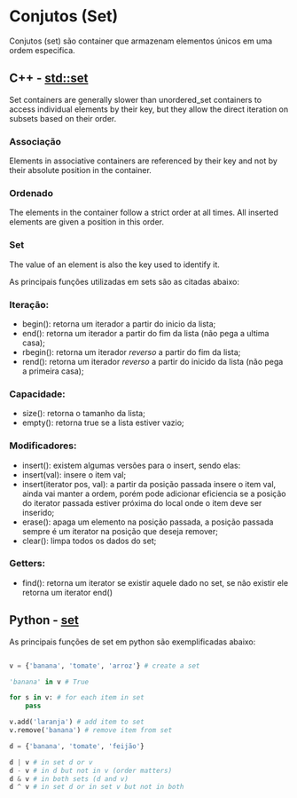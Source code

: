 # Conjutos (Set)

Conjutos (set) são container que armazenam elementos únicos em uma ordem especifica.

## C++ - [std::set](https://cplusplus.com/reference/set/set/)

Set containers are generally slower than unordered_set containers to access individual elements by their key, but they allow the direct iteration on subsets based on their order.

### Associação 
Elements in associative containers are referenced by their key and not by their absolute position in the container.
### Ordenado
The elements in the container follow a strict order at all times. All inserted elements are given a position in this order.
### Set
The value of an element is also the key used to identify it.

As principais funções utilizadas em sets são as citadas abaixo:

### Iteração:
- begin(): retorna um iterador a partir do inicio da lista; 
- end(): retorna um iterador a partir do fim da lista (não pega a ultima casa);
- rbegin(): retorna um iterador _reverso_ a partir do fim da lista; 
- rend(): retorna um iterador _reverso_ a partir do inicido da lista (não pega a primeira casa);

### Capacidade:
- size(): retorna o tamanho da lista;
- empty(): retorna true se a lista estiver vazio;

### Modificadores:
- insert(): existem algumas versões para o insert, sendo elas:
 - insert(val): insere o item val;
 - insert(iterator pos, val): a partir da posição passada insere o item val, ainda vai manter a ordem, porém pode adicionar eficiencia se a posição do iterator passada estiver próxima do local onde o item deve ser inserido;
- erase(): apaga um elemento na posição passada, a posição passada sempre é um iterator na posição que deseja remover;
- clear(): limpa todos os dados do set;

### Getters:
- find(): retorna um iterator se existir aquele dado no set, se não existir ele retorna um iterator end()



## Python - [set](https://docs.python.org/3/tutorial/datastructures.html#sets)


As principais funções de set em python são exemplificadas abaixo:

```python

v = {'banana', 'tomate', 'arroz'} # create a set

'banana' in v # True

for s in v: # for each item in set
    pass

v.add('laranja') # add item to set
v.remove('banana') # remove item from set

d = {'banana', 'tomate', 'feijão'}

d | v # in set d or v
d - v # in d but not in v (order matters)
d & v # in both sets (d and v)
d ^ v # in set d or in set v but not in both

```





